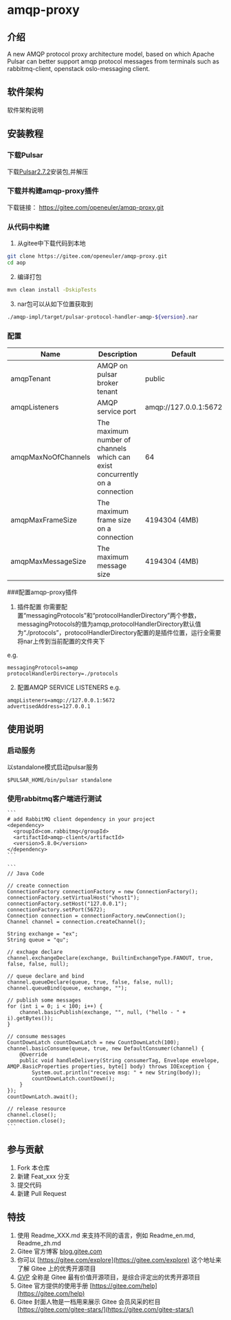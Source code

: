 # amqp-proxy

## 介绍
A new AMQP protocol proxy architecture model, based on which Apache Pulsar can better support amqp protocol messages from terminals such as rabbitmq-client, openstack oslo-messaging client.

## 软件架构
软件架构说明


## 安装教程

### 下载Pulsar
下载[Pulsar2.7.2](https://github.com/streamnative/pulsar/releases/download/v2.7.1/apache-pulsar-2.7.1-bin.tar.gz)安装包,并解压

### 下载并构建amqp-proxy插件

下载链接： https://gitee.com/openeuler/amqp-proxy.git

### 从代码中构建

1. 从gitee中下载代码到本地
```bash
git clone https://gitee.com/openeuler/amqp-proxy.git
cd aop
```
2. 编译打包
```bash
mvn clean install -DskipTests
```
3. nar包可以从如下位置获取到
```bash
./amqp-impl/target/pulsar-protocol-handler-amqp-${version}.nar
```

### 配置

|Name|Description|Default|
|---|---|---|
amqpTenant|AMQP on pulsar broker tenant|public
amqpListeners|AMQP service port|amqp://127.0.0.1:5672
amqpMaxNoOfChannels|The maximum number of channels which can exist concurrently on a connection|64
amqpMaxFrameSize|The maximum frame size on a connection|4194304 (4MB)
amqpMaxMessageSize|The maximum message size|4194304 (4MB)

###配置amqp-proxy插件

1. 插件配置
你需要配置“messagingProtocols”和“protocolHandlerDirectory”两个参数，messagingProtocols的值为amqp,protocolHandlerDirectory默认值为“./protocols”，protocolHandlerDirectory配置的是插件位置，运行全需要将nar上传到当前配置的文件夹下

e.g.
```access transformers
messagingProtocols=amqp
protocolHandlerDirectory=./protocols
```

2. 配置AMQP SERVICE LISTENERS
   e.g.
```
amqpListeners=amqp://127.0.0.1:5672
advertisedAddress=127.0.0.1
```

## 使用说明

### 启动服务
以standalone模式启动pulsar服务
```
$PULSAR_HOME/bin/pulsar standalone
```

### 使用rabbitmq客户端进行测试

    ```
    # add RabbitMQ client dependency in your project
    <dependency>
      <groupId>com.rabbitmq</groupId>
      <artifactId>amqp-client</artifactId>
      <version>5.8.0</version>
    </dependency>
    ```

    ```
    // Java Code
    
    // create connection
    ConnectionFactory connectionFactory = new ConnectionFactory();
    connectionFactory.setVirtualHost("vhost1");
    connectionFactory.setHost("127.0.0.1");
    connectionFactory.setPort(5672);
    Connection connection = connectionFactory.newConnection();
    Channel channel = connection.createChannel();
    
    String exchange = "ex";
    String queue = "qu";
    
    // exchage declare
    channel.exchangeDeclare(exchange, BuiltinExchangeType.FANOUT, true, false, false, null);
    
    // queue declare and bind
    channel.queueDeclare(queue, true, false, false, null);
    channel.queueBind(queue, exchange, "");
    
    // publish some messages
    for (int i = 0; i < 100; i++) {
        channel.basicPublish(exchange, "", null, ("hello - " + i).getBytes());
    }
    
    // consume messages
    CountDownLatch countDownLatch = new CountDownLatch(100);
    channel.basicConsume(queue, true, new DefaultConsumer(channel) {
        @Override
        public void handleDelivery(String consumerTag, Envelope envelope, AMQP.BasicProperties properties, byte[] body) throws IOException {
            System.out.println("receive msg: " + new String(body));
            countDownLatch.countDown();
        }
    });
    countDownLatch.await();
    
    // release resource
    channel.close();
    connection.close();
    ```

## 参与贡献

1.  Fork 本仓库
2.  新建 Feat_xxx 分支
3.  提交代码
4.  新建 Pull Request


## 特技

1.  使用 Readme\_XXX.md 来支持不同的语言，例如 Readme\_en.md, Readme\_zh.md
2.  Gitee 官方博客 [blog.gitee.com](https://blog.gitee.com)
3.  你可以 [https://gitee.com/explore](https://gitee.com/explore) 这个地址来了解 Gitee 上的优秀开源项目
4.  [GVP](https://gitee.com/gvp) 全称是 Gitee 最有价值开源项目，是综合评定出的优秀开源项目
5.  Gitee 官方提供的使用手册 [https://gitee.com/help](https://gitee.com/help)
6.  Gitee 封面人物是一档用来展示 Gitee 会员风采的栏目 [https://gitee.com/gitee-stars/](https://gitee.com/gitee-stars/)
